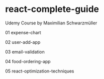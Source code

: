 # react-complete-guide

Udemy Course by Maximilian Schwarzmüller

01 expense-chart

02 user-add-app

03 email-validation

04 food-ordering-app

05 react-optimization-techniques
